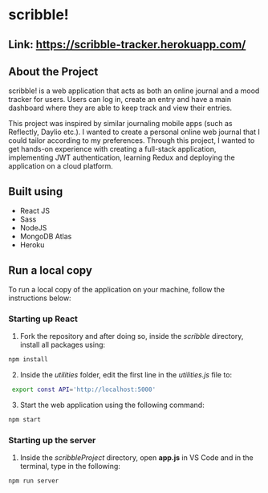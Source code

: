 # scribble!
## Link: https://scribble-tracker.herokuapp.com/

<!--ABOUT THE PROJECT-->
## About the Project 

scribble! is a web application that acts as both an online journal and a mood tracker for users. Users can log in, create an entry and have a main dashboard where they are able to keep track and view their entries.

This project was inspired by similar journaling mobile apps (such as Reflectly, Daylio etc.). I wanted to create a personal online web journal that I could tailor according to my preferences. Through this project, I wanted to get hands-on experience with creating a full-stack application, implementing JWT authentication, learning Redux and deploying the application on a cloud platform. 


<!--BUILT WITH-->
## Built using 

+ React JS
+ Sass
+ NodeJS
+ MongoDB Atlas
+ Heroku

<!--GETTING STARTED-->
## Run a local copy

To run a local copy of the application on your machine, follow the instructions below:

### Starting up React
1. Fork the repository and after doing so, inside the *scribble* directory, install all packages using:
  ```sh
  npm install
  ```
2. Inside the *utilities* folder, edit the first line in the *utilities.js* file to:
 ```sh
  export const API='http://localhost:5000'
  ```
3. Start the web application using the following command:
  ```sh
  npm start
  ```
  
### Starting up the server
1. Inside the *scribbleProject* directory, open **app.js** in VS Code and in the terminal, type in the following:
  ```sh
  npm run server
  ```

 
